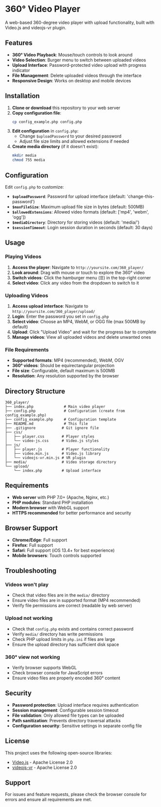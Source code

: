 # 360° Video Player

A web-based 360-degree video player with upload functionality, built with Video.js and videojs-vr plugin.

## Features

- **360° Video Playback**: Mouse/touch controls to look around
- **Video Selection**: Burger menu to switch between uploaded videos
- **Upload Interface**: Password-protected video upload with progress indicator
- **File Management**: Delete uploaded videos through the interface
- **Responsive Design**: Works on desktop and mobile devices

## Installation

1. **Clone or download** this repository to your web server
2. **Copy configuration file**:
   ```bash
   cp config_example.php config.php
   ```
3. **Edit configuration** in `config.php`:
   - Change `$uploadPassword` to your desired password
   - Adjust file size limits and allowed extensions if needed
4. **Create media directory** (if it doesn't exist):
   ```bash
   mkdir media
   chmod 755 media
   ```

## Configuration

Edit `config.php` to customize:

- **`$uploadPassword`**: Password for upload interface (default: 'change-this-password')
- **`$maxFileSize`**: Maximum upload file size in bytes (default: 500MB)
- **`$allowedExtensions`**: Allowed video formats (default: ['mp4', 'webm', 'ogg'])
- **`$mediaDirectory`**: Directory for storing videos (default: 'media/')
- **`$sessionTimeout`**: Login session duration in seconds (default: 30 days)

## Usage

### Playing Videos

1. **Access the player**: Navigate to `http://yoursite.com/360_player/`
2. **Look around**: Drag with mouse or touch to explore the 360° video
3. **Switch videos**: Click the hamburger menu (☰) in the top-right corner
4. **Select video**: Click any video from the dropdown to switch to it

### Uploading Videos

1. **Access upload interface**: Navigate to `http://yoursite.com/360_player/upload/`
2. **Login**: Enter the password you set in `config.php`
3. **Select video**: Choose an MP4, WebM, or OGG file (max 500MB by default)
4. **Upload**: Click "Upload Video" and wait for the progress bar to complete
5. **Manage videos**: View all uploaded videos and delete unwanted ones

### File Requirements

- **Supported formats**: MP4 (recommended), WebM, OGV
- **360° videos**: Should be equirectangular projection
- **File size**: Configurable, default maximum is 500MB
- **Resolution**: Any resolution supported by the browser

## Directory Structure

```
360_player/
├── index.php              # Main video player
├── config.php             # Configuration (create from config_example.php)
├── config_example.php     # Configuration template
├── README.md              # This file
├── .gitignore            # Git ignore file
├── css/
│   ├── player.css        # Player styles
│   └── video-js.css      # Video.js styles
├── js/
│   ├── player.js         # Player functionality
│   ├── video.min.js      # Video.js library
│   └── videojs-vr.min.js # VR plugin
├── media/                # Video storage directory
└── upload/
    └── index.php         # Upload interface
```

## Requirements

- **Web server** with PHP 7.0+ (Apache, Nginx, etc.)
- **PHP modules**: Standard PHP installation
- **Modern browser** with WebGL support
- **HTTPS recommended** for better performance and security

## Browser Support

- **Chrome/Edge**: Full support
- **Firefox**: Full support
- **Safari**: Full support (iOS 13.4+ for best experience)
- **Mobile browsers**: Touch controls supported

## Troubleshooting

### Videos won't play
- Check that video files are in the `media/` directory
- Ensure video files are in supported format (MP4 recommended)
- Verify file permissions are correct (readable by web server)

### Upload not working
- Check that `config.php` exists and contains correct password
- Verify `media/` directory has write permissions
- Check PHP upload limits in `php.ini` if files are large
- Ensure the upload directory has sufficient disk space

### 360° view not working
- Verify browser supports WebGL
- Check browser console for JavaScript errors
- Ensure video files are properly encoded 360° content

## Security

- **Password protection**: Upload interface requires authentication
- **Session management**: Configurable session timeout
- **File validation**: Only allowed file types can be uploaded
- **Path sanitization**: Prevents directory traversal attacks
- **Configuration security**: Sensitive settings in separate config file

## License

This project uses the following open-source libraries:
- [Video.js](https://videojs.com/) - Apache License 2.0
- [videojs-vr](https://github.com/videojs/videojs-vr) - Apache License 2.0

## Support

For issues and feature requests, please check the browser console for errors and ensure all requirements are met.